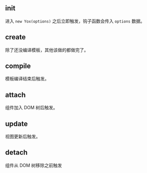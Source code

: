 ## init

进入 `new Yox(options)` 之后立即触发，钩子函数会传入 `options` 数据。

## create

除了还没编译模板，其他该做的都做完了。

## compile

模板编译结束后触发。

## attach

组件加入 DOM 树后触发。

## update

视图更新后触发。

## detach

组件从 DOM 树移除之前触发
